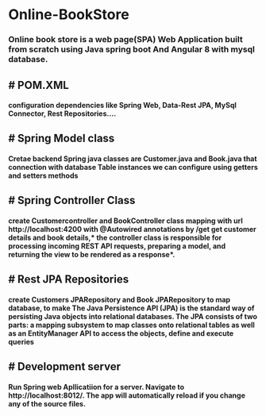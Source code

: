 # Online-BookStore
<h3>Online book store is a web page(SPA) Web Application built from scratch using Java spring boot And Angular 8 with mysql database.</h3>
<h2># POM.XML</h2>
<h4>configuration dependencies like Spring Web, Data-Rest JPA, MySql Connector, Rest Repositories....</h4>
 <h2># Spring Model class </h2>
<h4>Cretae backend Spring java classes are Customer.java and Book.java that connection with database Table instances we can configure using getters and setters methods</h4>
<h2># Spring Controller Class</h2>
<h4>create Customercontroller and BookController class mapping with url http://localhost:4200  with @Autowired annotations by  /get get customer details and book details,* the controller class is responsible for processing incoming REST API requests, preparing a model, and returning the view to be rendered as a response*.</h4>
<h2># Rest JPA Repositories</h2>
<h4>create Customers JPARepository and Book JPARepository to map database, to make The Java Persistence API (JPA) is the standard way of persisting Java objects into relational databases. The JPA consists of two parts: a mapping subsystem to map classes onto relational tables as well as an EntityManager API to access the objects, define and execute queries</h4>
<h2># Development server</h2>
<h4>Run Spring web Apllicatiion  for a server. Navigate to http://localhost:8012/. The app will automatically reload if you change any of the source files.</h4>



  
